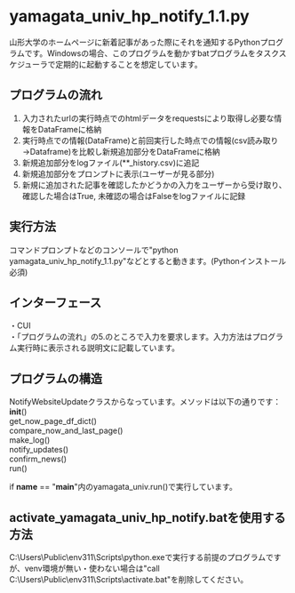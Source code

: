 # yamagata_univ_hp_notify_1.1.py 

山形大学のホームページに新着記事があった際にそれを通知するPythonプログラムです。Windowsの場合、このプログラムを動かすbatプログラムをタスクスケジューラで定期的に起動することを想定しています。

## プログラムの流れ
1. 入力されたurlの実行時点でのhtmlデータをrequestsにより取得し必要な情報をDataFrameに格納
2. 実行時点での情報(DataFrame)と前回実行した時点での情報(csv読み取り→Dataframe)を比較し新規追加部分をDataFrameに格納
3. 新規追加部分をlogファイル(**_history.csv)に追記
4. 新規追加部分をプロンプトに表示(ユーザーが見る部分)
5. 新規に追加された記事を確認したかどうかの入力をユーザーから受け取り、確認した場合はTrue, 未確認の場合はFalseをlogファイルに記録

## 実行方法
コマンドプロンプトなどのコンソールで"python yamagata_univ_hp_notify_1.1.py"などとすると動きます。(Pythonインストール必須)

## インターフェース
・CUI\
・「プログラムの流れ」の5.のところで入力を要求します。入力方法はプログラム実行時に表示される説明文に記載しています。

## プログラムの構造
NotifyWebsiteUpdateクラスからなっています。メソッドは以下の通りです：\
__init__()\
get_now_page_df_dict()\
compare_now_and_last_page()\
make_log()\
notify_updates()\
confirm_news()\
run()

if __name__ == "__main__"内のyamagata_univ.run()で実行しています。

## activate_yamagata_univ_hp_notify.batを使用する方法
C:\Users\Public\env311\Scripts\python.exeで実行する前提のプログラムですが、venv環境が無い・使わない場合は"call C:\Users\Public\env311\Scripts\activate.bat"を削除してください。
